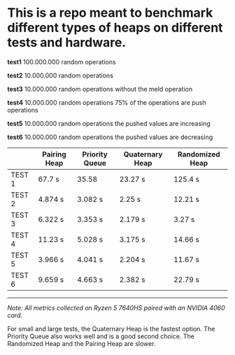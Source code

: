 # This is a repo meant to benchmark different types of heaps on different tests and hardware. 

**test1**
  100.000.000 random operations

**test2**
  10.000.000 random operations

**test3**
  10.000.000 random operations without the meld operation

**test4**
  10.000.000 random operations
  75% of the operations are push operations

**test5**
  10.000.000 random operations
  the pushed values are increasing

**test6**
  10.000.000 random operations
  the pushed values are decreasing
    


|          | Pairing Heap | Priority Queue | Quaternary Heap | Randomized Heap | 
|----------|------------|----------|-------------|-----------|
| TEST 1 | 67.7 s    | 35.58  | 23.27 s     | 125.4 s   | 
| TEST 2 | 4.874 s    | 3.082 s  | 2.25 s     | 12.21 s   | 
| TEST 3 | 6.322 s    | 3.353 s  | 2.179 s     | 3.27 s     | 
| TEST 4 | 11.23 s    | 5.028 s  | 3.175 s     | 14.66 s   | 
| TEST 5 | 3.966 s    | 4.041 s  | 2.204 s     | 11.67 s   | 
| TEST 6 | 9.659 s    | 4.663 s  | 2.382 s     | 22.79 s   | 

---

*Note: All metrics collected on Ryzen 5 7640HS paired with an NVIDIA 4060 card.*



For small and large tests, the Quaternary Heap is the fastest option. The Priority Queue also works well and is a good second choice. The Randomized Heap and the Pairing Heap are slower.

